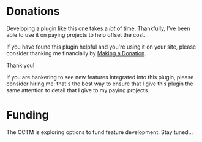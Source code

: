 # Donations #

Developing a plugin like this one takes a _lot_ of time.  Thankfully, I've been able to use it on paying projects to help offset the cost.

If you have found this plugin helpful and you're using it on your site, please consider thanking me financially by
[Making a Donation](https://www.paypal.com/cgi-bin/webscr?cmd=_s-xclick&hosted_button_id=355ULXBFXYL8N).

Thank you!

If you are hankering to see new features integrated into this plugin, please consider hiring me: that's the best way to ensure that I give this plugin the same attention to detail that I give to my paying projects.

# Funding #

The CCTM is exploring options to fund feature development.  Stay tuned...